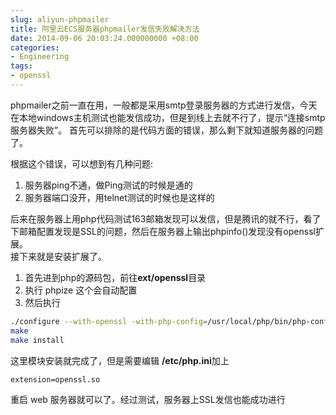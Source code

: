 ```yaml
---
slug: aliyun-phpmailer
title: 阿里云ECS服务器phpmailer发信失败解决方法
date: 2014-09-06 20:03:24.000000000 +08:00
categories:
- Engineering
tags:
- openssl
---
```

phpmailer之前一直在用，一般都是采用smtp登录服务器的方式进行发信，今天在本地windows主机测试也能发信成功，但是到线上去就不行了，提示“连接smtp服务器失败”。
首先可以排除的是代码方面的错误，那么剩下就知道服务器的问题了。

根据这个错误，可以想到有几种问题:
1. 服务器ping不通，做Ping测试的时候是通的   
2. 服务器端口没开，用telnet测试的时候也是这样的

后来在服务器上用php代码测试163邮箱发现可以发信，但是腾讯的就不行，看了下邮箱配置发现是SSL的问题，然后在服务器上输出phpinfo()发现没有openssl扩展。   
接下来就是安装扩展了。   
1. 首先进到php的源码包，前往**ext/openssl**目录
2. 执行 phpize 这个会自动配置
3. 然后执行 

```bash
./configure --with-openssl -with-php-config=/usr/local/php/bin/php-config
make
make install
```

这里模块安装就完成了，但是需要编辑 **/etc/php.ini**加上

```
extension=openssl.so
```

重启 web 服务器就可以了。经过测试，服务器上SSL发信也能成功进行